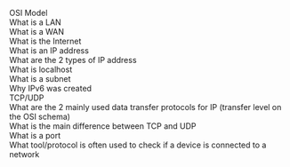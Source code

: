 OSI Model     
What is a LAN      
What is a WAN     
What is the Internet      
What is an IP address      
What are the 2 types of IP address      
What is localhost     
What is a subnet     
Why IPv6 was created      
TCP/UDP     
What are the 2 mainly used data transfer protocols for IP (transfer level on the OSI schema)     
What is the main difference between TCP and UDP     
What is a port    
What tool/protocol is often used to check if a device is connected to a network

